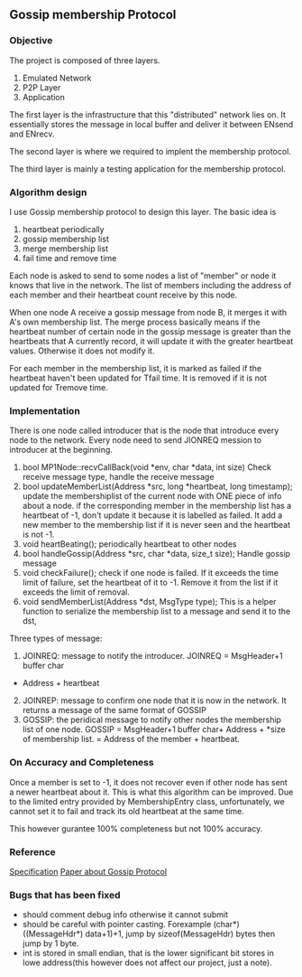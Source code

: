 ## Gossip membership Protocol
### Objective

The  project is composed of three layers.

1. Emulated Network 
2. P2P Layer
3. Application

The first layer is the infrastructure that this "distributed" network lies on.
It essentially stores the message in local buffer and deliver it between ENsend
and ENrecv.

The second layer is where we required to implent the membership protocol.

The third layer is mainly a testing application for the membership protocol.

### Algorithm design 
I use Gossip membership protocol to design this layer. The basic idea is 

1. heartbeat periodically 
1. gossip membership list 
1. merge membership list 
1. fail time and remove time

Each node is asked to send to some nodes a list of "member" or node it knows
that live in the network. The list of members including the address of each
member and their heartbeat count receive by this node.

When one node A receive a gossip message from node B, it merges it with A's own
membership list. The merge process basically means if the heartbeat number of
certain node in the gossip message is greater than the heartbeats that A
currently record, it will update it with the greater heartbeat values. Otherwise
it does not modify it.

For each member in the membership list, it is marked as failed if the heartbeat
haven't been updated for Tfail time. It is removed if it is not updated for
Tremove time.

### Implementation
There is one node called introducer that is the node that introduce every node
to the network. Every node need to send JIONREQ mession to introducer at the
beginning. 

1. bool MP1Node::recvCallBack(void \*env, char \*data, int size)
Check receive message type, handle the receive message
2. bool updateMemberList(Address \*src, long \*heartbeat, long timestamp);
update the membershiplist of the current node with ONE piece of info about a
node. if the corresponding member in the membership list has a heartbeat of -1,
don't update it because it is labelled as failed. It add a new member to the
membership list if it is never seen and the heartbeat is not -1.
3. void heartBeating();
periodically heartbeat to other nodes
5. bool handleGossip(Address \*src, char \*data, size\_t size);
Handle gossip message
6. void checkFailure();
check if one node is failed. If it exceeds the time limit of failure, set the
heartbeat of it to -1. Remove it from the list if it exceeds the limit of
removal.
4. void sendMemberList(Address \*dst, MsgType type);
This is a helper function to serialize the membership list to a message and send
it to the dst,

Three types of message:
1. JOINREQ: message to notify the introducer. JOINREQ = MsgHeader+1 buffer char
+ Address + heartbeat
2. JOINREP:  message to confirm one node that it is now in the network. It
returns a message of the same format of GOSSIP
3. GOSSIP: the peridical message to notify other nodes the membership list of
one node. GOSSIP = MsgHeader+1 buffer char+ Address + <MembershipEntry>\*size of
membership list. <MembershipEntry> = Address of the member + heartbeat. 
### On Accuracy and Completeness
Once a member is set to -1, it does not recover even if other node has sent a newer
heartbeat about it. This is what this algorithm can be improved. Due to the
limited entry provided by MembershipEntry class, unfortunately, we cannot set it
to fail and track its old heartbeat at the same time.

This however gurantee 100% completeness but not 100% accuracy. 

### Reference
[Specification](mp1_specifications.pdf)
[Paper about Gossip Protocol](GossipFD.pdf)

### Bugs that has been fixed
- should comment debug info otherwise it cannot submit
- should be careful with pointer casting. Forexample (char\*)((MessageHdr\*)
  data+1)+1, jump by sizeof(MessageHdr) bytes then jump by 1 byte.
- int is stored in small endian, that is the lower significant bit stores in
  lowe address\(this however does not affect our project, just a note\).


